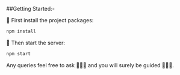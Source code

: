 ##Getting Started:-

📂 First install the project packages:

```bash
npm install
```

🛜 Then start the server:

```bash
npm start
```

Any queries feel free to ask 🙋🏽‍♂️ and you will surely be guided 🧑🏽‍💻.